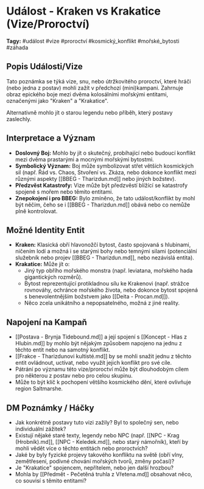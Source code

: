 # Událost - Kraken vs Krakatice (Vize/Proroctví)

**Tagy:** #událost #vize #proroctví #kosmický_konflikt #mořské_bytosti #záhada

## Popis Události/Vize
Tato poznámka se týká vize, snu, nebo útržkovitého proroctví, které hráči (nebo jedna z postav) mohli zažít v předchozí (mini)kampani. Zahrnuje obraz epického boje mezi dvěma kolosálními mořskými entitami, označenými jako "Kraken" a "Krakatice".

Alternativně mohlo jít o starou legendu nebo příběh, který postavy zaslechly.

## Interpretace a Význam
*   **Doslovný Boj:** Mohlo by jít o skutečný, probíhající nebo budoucí konflikt mezi dvěma prastarými a mocnými mořskými bytostmi.
*   **Symbolický Význam:** Boj může symbolizovat střet větších kosmických sil (např. Řád vs. Chaos, Stvoření vs. Zkáza, nebo dokonce konflikt mezi různými aspekty [[BBEG - Tharizdun.md]] nebo jiných božstev).
*   **Předzvěst Katastrofy:** Vize může být předzvěstí blížící se katastrofy spojené s mořem nebo těmito entitami.
*   **Znepokojení i pro BBEG:** Bylo zmíněno, že tato událost/konflikt by mohl být něčím, čeho se i [[BBEG - Tharizdun.md]] obává nebo co nemůže plně kontrolovat.

## Možné Identity Entit
*   **Kraken:** Klasická obří hlavonožčí bytost, často spojovaná s hlubinami, ničením lodí a možná i se starými bohy nebo temnými silami (potenciální služebník nebo projev [[BBEG - Tharizdun.md]], nebo nezávislá entita).
*   **Krakatice:** Může jít o:
    *   Jiný typ obřího mořského monstra (např. leviatana, mořského hada gigantických rozměrů).
    *   Bytost reprezentující protikladnou sílu ke Krakenovi (např. strážce rovnováhy, ochránce mořského života, nebo dokonce bytost spojená s benevolentnějším božstvem jako [[Deita - Procan.md]]).
    *   Něco zcela unikátního a nepopsatelného, možná z jiné reality.

## Napojení na Kampaň
*   [[Postava - Brynja Tidebound.md]] a její spojení s [[Koncept - Hlas z Hlubin.md]] by mohlo být nějakým způsobem napojeno na jednu z těchto entit nebo na samotný konflikt.
*   [[Frakce - Tharizdunovi kultisté.md]] by se mohli snažit jednu z těchto entit ovládnout, uctívat, nebo využít jejich konflikt pro své cíle.
*   Pátrání po významu této vize/proroctví může být dlouhodobým cílem pro některou z postav nebo pro celou skupinu.
*   Může to být klíč k pochopení většího kosmického dění, které ovlivňuje region Saltmarshe.

## DM Poznámky / Háčky
*   Jak konkrétně postavy tuto vizi zažily? Byl to společný sen, nebo individuální zážitek?
*   Existují nějaké staré texty, legendy nebo NPC (např. [[NPC - Krag (Hrobník).md]], [[NPC - Keledek.md]], nebo starý námořník), kteří by mohli vědět více o těchto entitách nebo proroctvích?
*   Jaké by byly fyzické projevy takového konfliktu na světě (obří vlny, zemětřesení, podivné chování mořských tvorů, změny počasí)?
*   Je "Krakatice" spojencem, nepřítelem, nebo jen další hrozbou?
*   Mohla by [[Předmět - Pečetěná truhla z Vřetena.md]] obsahovat něco, co souvisí s těmito entitami?